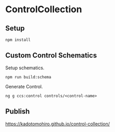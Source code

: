 # ControlCollection



## Setup

```shell
npm install
```

## Custom Control Schematics

Setup schematics.

```shell
npm run build:schema
```

Generate Control.

```shell
ng g ccs:control controls/<control-name>
```

## Publish

https://kadotomohiro.github.io/control-collection/
